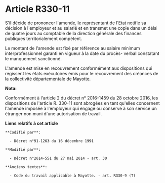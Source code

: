 # Article R330-11

S'il décide de prononcer l'amende, le représentant de l'Etat notifie sa décision à l'employeur et au salarié et en transmet
une copie dans un délai de quatre jours au  comptable de la direction générale des finances publiques territorialement
compétent. 

Le montant de l'amende est fixé par référence au salaire minimum interprofessionnel garanti en vigueur à la date du procès-
verbal constatant le manquement sanctionné. 

L'amende est mise en recouvrement conformément aux dispositions qui régissent les états exécutoires émis pour le recouvrement
des créances de la collectivité départementale de Mayotte.

**Nota:**

Conformément à l'article 2 du décret n° 2016-1459 du 28 octobre 2016, les dispositions de l'article R. 330-11 sont abrogées
en tant qu'elles concernent l'amende imposée à l'employeur qui engage ou conserve à son service un étranger non muni d'une
autorisation de travail.

**Liens relatifs à cet article**

	**Codifié par**:

	  - Décret n°91-1263 du 16 décembre 1991

	**Modifié par**:

	  - Décret n°2014-551 du 27 mai 2014 - art. 30

	**Anciens textes**:

	  - Code du travail applicable à Mayotte. - art. R330-9 (T)

